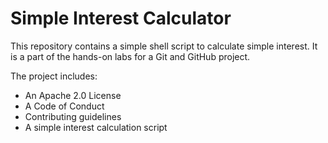 # Simple Interest Calculator

This repository contains a simple shell script to calculate simple interest. It is a part of the hands-on labs for a Git and GitHub project.

The project includes:
- An Apache 2.0 License
- A Code of Conduct
- Contributing guidelines
- A simple interest calculation script
